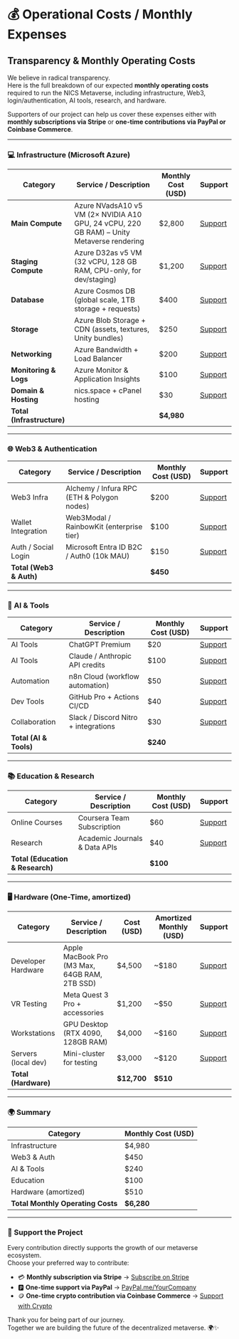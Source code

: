 # 💰 Operational Costs / Monthly Expenses

## Transparency & Monthly Operating Costs

We believe in radical transparency.\
Here is the full breakdown of our expected **monthly operating costs** required to run the NICS Metaverse, including infrastructure, Web3, login/authentication, AI tools, research, and hardware.

Supporters of our project can help us cover these expenses either with **monthly subscriptions via Stripe** or **one-time contributions via PayPal or Coinbase Commerce**.

***

### 💻 Infrastructure (Microsoft Azure)

| Category                   | Service / Description                                                                     | Monthly Cost (USD) | Support                                                    |
| -------------------------- | ----------------------------------------------------------------------------------------- | ------------------ | ---------------------------------------------------------- |
| **Main Compute**           | Azure NVadsA10 v5 VM (2× NVIDIA A10 GPU, 24 vCPU, 220 GB RAM) – Unity Metaverse rendering | $2,800             | [Support](https://checkout.stripe.com/pay/main-compute)    |
| **Staging Compute**        | Azure D32as v5 VM (32 vCPU, 128 GB RAM, CPU-only, for dev/staging)                        | $1,200             | [Support](https://checkout.stripe.com/pay/staging-compute) |
| **Database**               | Azure Cosmos DB (global scale, 1TB storage + requests)                                    | $400               | [Support](https://checkout.stripe.com/pay/database)        |
| **Storage**                | Azure Blob Storage + CDN (assets, textures, Unity bundles)                                | $250               | [Support](https://checkout.stripe.com/pay/storage)         |
| **Networking**             | Azure Bandwidth + Load Balancer                                                           | $200               | [Support](https://checkout.stripe.com/pay/networking)      |
| **Monitoring & Logs**      | Azure Monitor & Application Insights                                                      | $100               | [Support](https://checkout.stripe.com/pay/monitoring)      |
| **Domain & Hosting**       | nics.space + cPanel hosting                                                               | $30                | [Support](https://checkout.stripe.com/pay/domain)          |
| **Total (Infrastructure)** |                                                                                           | **$4,980**         |                                                            |

***

### 🌐 Web3 & Authentication

| Category                | Service / Description                      | Monthly Cost (USD) | Support                                               |
| ----------------------- | ------------------------------------------ | ------------------ | ----------------------------------------------------- |
| Web3 Infra              | Alchemy / Infura RPC (ETH & Polygon nodes) | $200               | [Support](https://checkout.stripe.com/pay/web3-infra) |
| Wallet Integration      | Web3Modal / RainbowKit (enterprise tier)   | $100               | [Support](https://checkout.stripe.com/pay/wallet)     |
| Auth / Social Login     | Microsoft Entra ID B2C / Auth0 (10k MAU)   | $150               | [Support](https://checkout.stripe.com/pay/auth)       |
| **Total (Web3 & Auth)** |                                            | **$450**           |                                                       |

***

### 🤖 AI & Tools

| Category               | Service / Description                | Monthly Cost (USD) | Support                                            |
| ---------------------- | ------------------------------------ | ------------------ | -------------------------------------------------- |
| AI Tools               | ChatGPT Premium                      | $20                | [Support](https://checkout.stripe.com/pay/chatgpt) |
| AI Tools               | Claude / Anthropic API credits       | $100               | [Support](https://checkout.stripe.com/pay/claude)  |
| Automation             | n8n Cloud (workflow automation)      | $50                | [Support](https://checkout.stripe.com/pay/n8n)     |
| Dev Tools              | GitHub Pro + Actions CI/CD           | $40                | [Support](https://checkout.stripe.com/pay/github)  |
| Collaboration          | Slack / Discord Nitro + integrations | $30                | [Support](https://checkout.stripe.com/pay/slack)   |
| **Total (AI & Tools)** |                                      | **$240**           |                                                    |

***

### 📚 Education & Research

| Category                         | Service / Description         | Monthly Cost (USD) | Support                                             |
| -------------------------------- | ----------------------------- | ------------------ | --------------------------------------------------- |
| Online Courses                   | Coursera Team Subscription    | $60                | [Support](https://checkout.stripe.com/pay/coursera) |
| Research                         | Academic Journals & Data APIs | $40                | [Support](https://checkout.stripe.com/pay/research) |
| **Total (Education & Research)** |                               | **$100**           |                                                     |

***

### 🖥 Hardware (One-Time, amortized)

| Category             | Service / Description                         | Cost (USD)  | Amortized Monthly (USD) | Support                                                |
| -------------------- | --------------------------------------------- | ----------- | ----------------------- | ------------------------------------------------------ |
| Developer Hardware   | Apple MacBook Pro (M3 Max, 64GB RAM, 2TB SSD) | $4,500      | \~$180                  | [Support](https://checkout.stripe.com/pay/macbook)     |
| VR Testing           | Meta Quest 3 Pro + accessories                | $1,200      | \~$50                   | [Support](https://checkout.stripe.com/pay/quest)       |
| Workstations         | GPU Desktop (RTX 4090, 128GB RAM)             | $4,000      | \~$160                  | [Support](https://checkout.stripe.com/pay/workstation) |
| Servers (local dev)  | Mini-cluster for testing                      | $3,000      | \~$120                  | [Support](https://checkout.stripe.com/pay/server)      |
| **Total (Hardware)** |                                               | **$12,700** | **$510**                |                                                        |

***

### 🌍 Summary

| Category                          | Monthly Cost (USD) |
| --------------------------------- | ------------------ |
| Infrastructure                    | $4,980             |
| Web3 & Auth                       | $450               |
| AI & Tools                        | $240               |
| Education                         | $100               |
| Hardware (amortized)              | $510               |
| **Total Monthly Operating Costs** | **$6,280**         |

***

### 🙌 Support the Project

Every contribution directly supports the growth of our metaverse ecosystem.\
Choose your preferred way to contribute:

* 💳 **Monthly subscription via Stripe** → [Subscribe on Stripe](https://checkout.stripe.com/your-link)
* 🅿️ **One-time support via PayPal** → [PayPal.me/YourCompany](https://paypal.me/YourCompany)
* 🪙 **One-time crypto contribution via Coinbase Commerce** → [Support with Crypto](https://commerce.coinbase.com/checkout/your-link)

Thank you for being part of our journey.\
Together we are building the future of the decentralized metaverse. 🌍✨
